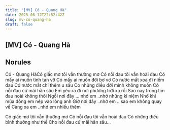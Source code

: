 ```yaml
---
title: "[MV] Có - Quang Hà"
date: 2025-06-12T22:52:42Z
slug: mv-co-quang-ha
draft: false
---
```


## [MV] Có - Quang Hà

## Norules

Có - Quang HàCó giấc mơ tôi vẫn thường mơ
Có nỗi đau tôi vẫn hoài đau
Có mấy ai muốn tình tan vỡ
Có mấy ai muốn đời bơ vơ
Có nước mắt xoa đi niềm đau
Có nước mắt chỉ thêm u sầu
Có những điều đời mình không muốn
Có nỗi đau cứ mãi hằn sâu
Em yêu ra đi nơi phương trời xa rồi
Sao nay trong tim đau hoài không thôi
Ngồi nơi đây ... nhớ em ..nhớ những kỉ niệm
Nhớ khi mùa đông em nép vào lòng anh
Giờ nơi đây ..nhớ em .. sao em không quay về
Càng xa em ..nhớ em nhiều thêm

Có giấc mơ tôi vẫn thường mơ
Có nỗi đau tôi vẫn hoài đau
Có những điều bình thường như thế
Cho nỗi đau cứ mãi hằn sâu...